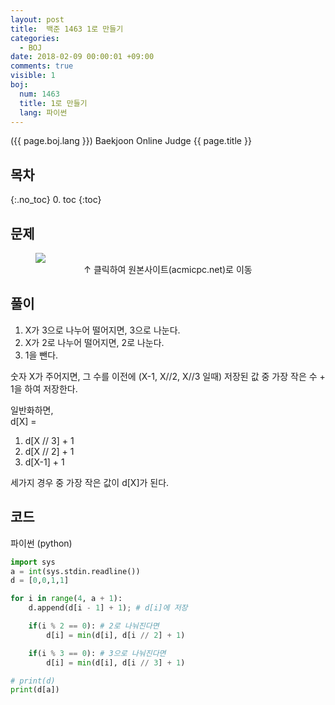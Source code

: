 ```yaml
---
layout: post
title:  백준 1463 1로 만들기
categories:
  - BOJ
date: 2018-02-09 00:00:01 +09:00
comments: true
visible: 1
boj:
  num: 1463
  title: 1로 만들기
  lang: 파이썬
---
```


({{ page.boj.lang }}) Baekjoon Online Judge {{ page.title }}

## 목차
{:.no_toc}
0. toc
{:toc}
## 문제

<figure>
<a href="https://www.acmicpc.net/problem/{{ page.boj.num }}" target="_blank">
<img src="/assets/posts/boj/{{ page.boj.num }}.png"></a>
<figcaption align="middle">
&uarr; 클릭하여 원본사이트(acmicpc.net)로 이동
</figcaption>
</figure>

## 풀이
1. X가 3으로 나누어 떨어지면, 3으로 나눈다.
2. X가 2로 나누어 떨어지면, 2로 나눈다.
3. 1을 뺀다.

숫자 X가 주어지면, 그 수를 이전에 (X-1, X//2, X//3 일때) 저장된 값 중 가장 작은 수 + 1을 하여 저장한다.

일반화하면, <br />
d[X] =
1. d[X // 3] + 1
2. d[X // 2] + 1
3. d[X-1] + 1

세가지 경우 중 가장 작은 값이 d[X]가 된다.

## 코드
파이썬 (python)
```py
import sys
a = int(sys.stdin.readline())
d = [0,0,1,1]

for i in range(4, a + 1):
    d.append(d[i - 1] + 1); # d[i]에 저장

    if(i % 2 == 0): # 2로 나눠진다면
        d[i] = min(d[i], d[i // 2] + 1)

    if(i % 3 == 0): # 3으로 나눠진다면
        d[i] = min(d[i], d[i // 3] + 1)

# print(d)
print(d[a])
```
